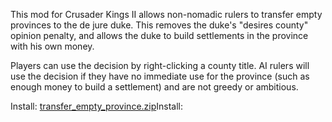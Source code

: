 This mod for Crusader Kings II allows non-nomadic rulers to transfer empty provinces to the de jure duke. This removes the duke's "desires county" opinion penalty, and allows the duke to build settlements in the province with his own money.

Players can use the decision by right-clicking a county title. AI rulers will use the decision if they have no immediate use for the province (such as enough money to build a settlement) and are not greedy or ambitious.

Install: [transfer_empty_province.zip](https://www.squarefree.com/crusaderkings/mod_zips/transfer_empty_province.zip)Install:
